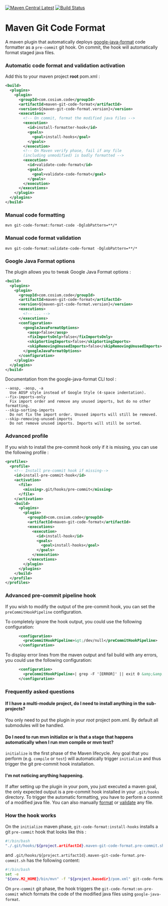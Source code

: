 [![Maven Central Latest](https://img.shields.io/maven-central/v/com.cosium.code/maven-git-code-format.svg)](https://search.maven.org/#search%7Cgav%7C1%7Cg%3A%22com.cosium.code%22%20AND%20a%3A%22maven-git-code-format%22)
[![Build Status](https://travis-ci.org/Cosium/maven-git-code-format.svg?branch=master)](https://travis-ci.org/Cosium/maven-git-code-format)

# Maven Git Code Format

A maven plugin that automatically deploys [google-java-format](https://github.com/google/google-java-format) code formatter as a `pre-commit` git hook.
On commit, the hook will automatically format staged java files.

### Automatic code format and validation activation

Add this to your maven project **root** pom.xml :

```xml
<build>
  <plugins>
    <plugin>
      <groupId>com.cosium.code</groupId>
      <artifactId>maven-git-code-format</artifactId>
      <version>${maven-git-code-format.version}</version>
      <executions>
        <!-- On commit, format the modified java files -->
        <execution>
          <id>install-formatter-hook</id>
          <goals>
            <goal>install-hooks</goal>
          </goals>
        </execution>
        <!-- On Maven verify phase, fail if any file
        (including unmodified) is badly formatted -->
        <execution>
          <id>validate-code-format</id>
          <goals>
            <goal>validate-code-format</goal>
          </goals>
        </execution>
      </executions>
    </plugin>
  </plugins>
</build>
```

### Manual code formatting

```console
mvn git-code-format:format-code -DglobPattern=**/*
```

### Manual code format validation

```console
mvn git-code-format:validate-code-format -DglobPattern=**/*
```

### Google Java Format options

The plugin allows you to tweak Google Java Format options :

```xml
<build>
  <plugins>
    <plugin>
      <groupId>com.cosium.code</groupId>
      <artifactId>maven-git-code-format</artifactId>
      <version>${maven-git-code-format.version}</version>
      <executions>
        <!-- ... -->
      </executions>
      <configuration>
        <googleJavaFormatOptions>
          <aosp>false</aosp>
          <fixImportsOnly>false</fixImportsOnly>
          <skipSortingImports>false</skipSortingImports>
          <skipRemovingUnusedImports>false</skipRemovingUnusedImports>
        </googleJavaFormatOptions>
      </configuration>
    </plugin>
  </plugins>
</build>
```

Documentation from the google-java-format CLI tool :

```
--aosp, -aosp, -a
  Use AOSP style instead of Google Style (4-space indentation).
--fix-imports-only
  Fix import order and remove any unused imports, but do no other formatting.
--skip-sorting-imports
  Do not fix the import order. Unused imports will still be removed.
--skip-removing-unused-imports
  Do not remove unused imports. Imports will still be sorted.
```

### Advanced profile
If you wish to install the pre-commit hook only if it is missing, you can use the following profile :
```xml
<profiles>
  <profile>
    <!-- Install pre-commit hook if missing-->
    <id>install-pre-commit-hook</id>
    <activation>
      <file>
        <missing>.git/hooks/pre-commit</missing>
      </file>
    </activation>
    <build>
      <plugins>
        <plugin>
          <groupId>com.cosium.code</groupId>
          <artifactId>maven-git-code-format</artifactId>
          <executions>
            <execution>
              <id>install-hook</id>
              <goals>
                <goal>install-hooks</goal>
              </goals>
            </execution>
          </executions>
        </plugin>
      </plugins>
    </build>
  </profile>
</profiles>
```

### Advanced pre-commit pipeline hook
If you wish to modify the output of the pre-commit hook, you can set the `preCommitHookPipeline` configuration.

To completely ignore the hook output, you could use the following configuration:
```xml
      <configuration>
        <preCommitHookPipeline>&gt;/dev/null</preCommitHookPipeline>
      </configuration>
```

To display error lines from the maven output and fail build with any errors, you could use the following configuration:
```xml
      <configuration>
        <preCommitHookPipeline>| grep -F '[ERROR]' || exit 0 &amp;&amp; exit 1</preCommitHookPipeline>
      </configuration>
```

### Frequently asked questions

#### If I have a multi-module project, do I need to install anything in the sub-projects?
You only need to put the plugin in your *root* project pom.xml. By default all submodules will be handled.

#### Do I need to run mvn initialize or is that a stage that happens automatically when I run mvn compile or mvn test?
`initialize` is the first phase of the Maven lifecycle. Any goal that you perform (e.g. `compile` or `test`) will automatically trigger `initialize` and thus trigger the git pre-commit hook installation.

#### I'm not noticing anything happening.
If after setting up the plugin in your pom, you just executed a maven goal, the only expected output is a pre-commit hook installed in your `.git/hooks` directory. To trigger the automatic formatting, you have to perform a commit of a modified java file.
You can also manually [format](#manual-code-formatting) or [validate](#manual-code-format-validation) any file.

### How the hook works

On the `initialize` maven phase, `git-code-format:install-hooks` installs a git `pre-commit` hook that looks like this :
```bash
#!/bin/bash
"./.git/hooks/${project.artifactId}.maven-git-code-format.pre-commit.sh"
```
and `.git/hooks/${project.artifactId}.maven-git-code-format.pre-commit.sh` has the following content:
```bash
#!/bin/bash
set -e
"${env.M2_HOME}/bin/mvn" -f "${project.basedir}/pom.xml" git-code-format:on-pre-commit
```

On `pre-commit` git phase, the hook triggers the `git-code-format:on-pre-commit` which formats the code of the modified java files using `google-java-format`.
